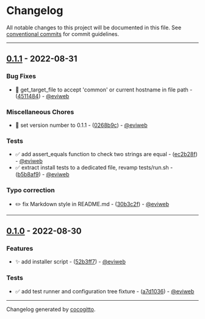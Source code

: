 # Changelog
All notable changes to this project will be documented in this file. See [conventional commits](https://www.conventionalcommits.org/) for commit guidelines.

- - -

## [0.1.1](https://github.com/eviweb/config-installer/compare/0.1.0..0.1.1) - 2022-08-31

### Bug Fixes

- 🐛 get_target_file to accept 'common' or current hostname in file path - ([4511484](https://github.com/eviweb/config-installer/commit/451148404cd44bb3e35604c36cc45e4cbd0f893b)) - [@eviweb](https://github.com/eviweb)

### Miscellaneous Chores

- 🧹 set version number to 0.1.1 - ([0268b9c](https://github.com/eviweb/config-installer/commit/0268b9c1efac2ebb997f6b88e53e68bf98927300)) - [@eviweb](https://github.com/eviweb)

### Tests

- ✅ add assert_equals function to check two strings are equal - ([ec2b28f](https://github.com/eviweb/config-installer/commit/ec2b28fce185e074a17e324ea776c7a17eedfab4)) - [@eviweb](https://github.com/eviweb)
- ✅ extract install tests to a dedicated file, revamp tests/run.sh - ([b5b8af9](https://github.com/eviweb/config-installer/commit/b5b8af981b29fa8813b404425d6893be2b7bbcd3)) - [@eviweb](https://github.com/eviweb)

### Typo correction

- ✏️  fix Markdown style in README.md - ([30b3c2f](https://github.com/eviweb/config-installer/commit/30b3c2f86d7fb555b6b6edc8bae553c9bf36fb35)) - [@eviweb](https://github.com/eviweb)

- - -


## [0.1.0](https://github.com/eviweb/config-installer/compare/d9c27528646bb173d175d5687ff76f65761c69bd..0.1.0) - 2022-08-30

### Features

- ✨ add installer script - ([52b3ff7](https://github.com/eviweb/config-installer/commit/52b3ff7fe380b366e5d790d6c1169664d71c384a)) - [@eviweb](https://github.com/eviweb)

### Tests

- ✅ add test runner and configuration tree fixture - ([a7d1036](https://github.com/eviweb/config-installer/commit/a7d1036172b9bd4688e17094a8c25266347c60cd)) - [@eviweb](https://github.com/eviweb)

- - -

Changelog generated by [cocogitto](https://github.com/cocogitto/cocogitto).